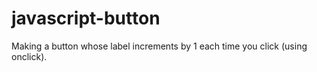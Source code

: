 # javascript-button
Making a button whose label increments by 1 each time you click (using onclick).
